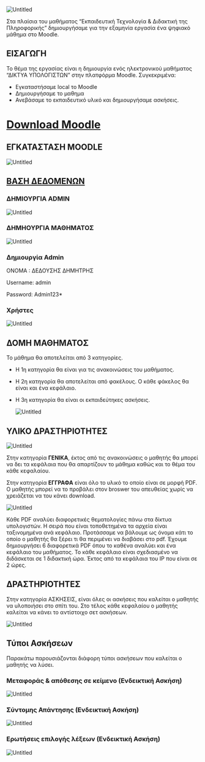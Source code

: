 ![Untitled](md-files/Untitled.png)

Στα πλαίσια του μαθήματος “Εκπαιδευτική Τεχνολογία & Διδακτική της Πληροφορικής” δημιουργήσαμε για την εξαμηνία εργασία ένα ψηφιακό μάθημα στο Moodle.

## ΕΙΣΑΓΩΓΗ

Το θέμα της εργασίας είναι η δημιουργία ενός ηλεκτρονικού μαθήματος “ΔΙΚΤΥΑ ΥΠΟΛΟΓΙΣΤΩΝ” στην πλατφόρμα Moodle.
Συγκεκριμένα:

- Εγκαταστήσαμε local το Μoodle
- Δημιουργήσαμε το μαθημα
- Ανεβάσαμε το εκπαιδευτικό υλικό και δημιουργήσαμε ασκήσεις.

# [Download Moodle](https://download.moodle.org/)

## ΕΓΚΑΤΑΣΤΑΣΗ MOODLE

![Untitled](md-files/Untitled%201.png)

## [ΒΑΣΗ ΔΕΔΟΜΕΝΩΝ](https://github.com/Dimitris-Dedousis/lesson-in-moodle/blob/main/Database(Mariadb).md)

### ΔΗΜΙΟΥΡΓΙΑ ADMIN

![Untitled](md-files/Untitled%202.png)

### ΔΗΜΗΟΥΡΓΙΑ ΜΑΘΗΜΑΤΟΣ

![Untitled](md-files/Untitled%203.png)

### Δημιουργία Admin

ΟΝΟΜΑ : ΔΕΔΟΥΣΗΣ ΔΗΜΗΤΡΗΣ

Username: admin

Password: Admin123*

### **Χρήστες**

![Untitled](md-files/Untitled%204.png)

## ΔΟΜΗ ΜΑΘΗΜΑΤΟΣ

Το μάθημα θα αποτελείται από 3 κατηγορίες. 

- Η 1η κατηγορία θα είναι για τις ανακοινώσεις του μαθήματος.
- Η 2η κατηγορία θα αποτελείται από φακέλους. Ο κάθε φάκελος θα είναι και ένα κεφάλαιο.
- H 3η κατηγορία θα είναι οι εκπαιδεύτηκες ασκήσεις.
    
    ![Untitled](md-files/Untitled%205.png)
    

## ΥΛΙΚΟ ΔΡΑΣΤΗΡΙΟΤΗΤΕΣ

![Untitled](md-files/Untitled%206.png)

Στην κατηγορία **ΓΕΝΙΚΑ**, έκτος από τις ανακοινώσεις ο μαθητής θα μπορεί να δει τα κεφάλαια που θα απαρτίζουν το μάθημα καθώς και το θέμα του κάθε κεφαλαίου.  

Στην κατηγορία **ΕΓΓΡΑΦΑ** είναι όλο το υλικό το οποίο είναι σε μορφή PDF. Ο μαθητής μπορεί να το προβάλει στον broswer του απευθείας χωρίς να χρειάζεται να του κάνει download. 

![Untitled](md-files/Untitled%207.png)

Κάθε PDF αναλύει διαφορετικές θεματολογίες πάνω στα δίκτυα υπολογιστών. Η σειρά που είναι τοποθετημένα τα αρχεία είναι ταξινομημένα ανά κεφάλαιο. Προτάσσαμε να βάλουμε ως όνομα κάτι το οποίο ο μαθητής θα ξέρει τι θα περιμένει να διαβάσει στο pdf. Έχουμε δημιουργήσει 6 διαφορετικά PDF όπου το καθένα αναλύει και ένα κεφάλαιο του μαθήματος. Το κάθε κεφάλαιο είναι σχεδιασμένο να διδάσκεται σε 1 διδακτική ώρα. Έκτος από τα κεφάλαια του IP που είναι σε 2 ώρες. 

## ΔΡΑΣΤΗΡΙΟΤΗΤΕΣ

Στην κατηγορία ΑΣΚΗΣΕΙΣ, είναι όλες οι ασκήσεις που καλείται ο μαθητής να υλοποιήσει στο σπίτι του. Στο τέλος κάθε κεφαλαίου ο μαθητής καλείται να κάνει το αντίστοιχο σετ ασκήσεων.

![Untitled](md-files/Untitled%208.png)

## Τύποι Ασκήσεων

Παρακάτω παρουσιάζονται διάφορη τύποι ασκήσεων που καλείται ο μαθητής να λύσει.

### **Μεταφοράς & απόθεσης σε κείμενο (Ενδεικτική Ασκήση)**

![Untitled](md-files/Untitled%209.png)

### Σύντομης Απάντησης **(Ενδεικτική Ασκήση)**

![Untitled](md-files/Untitled%2010.png)

### **Ερωτήσεις επιλογής λέξεων (Ενδεικτική Ασκήση)**

![Untitled](md-files/Untitled%2011.png)
